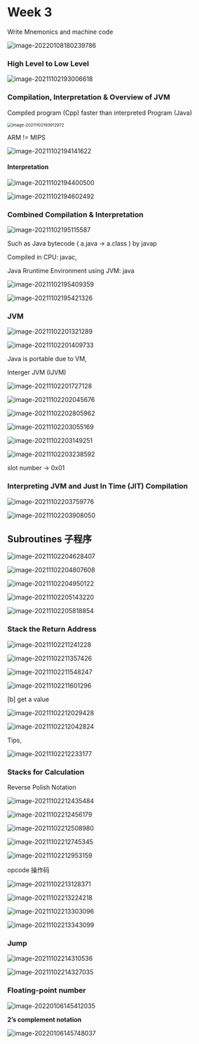 # Week 3

Write Mnemonics and machine code 

![image-20220108180239786](https://chqwer2.github.io/img/Typora/image-20220108180239786.png)



### High Level to Low Level

![image-20211102193006618](https://chqwer2.github.io/img/Typora/image-20211102193006618.png)

### Compilation, Interpretation & Overview of JVM

Compiled program (Cpp) faster than interpreted Program (Java)

<img src="https://chqwer2.github.io/img/Typora/image-20211102193912972.png" alt="image-20211102193912972" style="zoom:67%;" />

ARM != MIPS

![image-20211102194141622](https://chqwer2.github.io/img/Typora/image-20211102194141622.png)

#### Interpretation 

![image-20211102194400500](https://chqwer2.github.io/img/Typora/image-20211102194400500.png)

![image-20211102194602492](https://chqwer2.github.io/img/Typora/image-20211102194602492.png)

### Combined Compilation & Interpretation

![image-20211102195115587](https://chqwer2.github.io/img/Typora/image-20211102195115587.png)

Such as Java bytecode ( a.java -> a.class ) by javap

Compiled in CPU: javac, 

Java Rruntime Environment using JVM: java

![image-20211102195409359](https://chqwer2.github.io/img/Typora/image-20211102195409359.png)

![image-20211102195421326](https://chqwer2.github.io/img/Typora/image-20211102195421326.png)

### JVM

![image-20211102201321289](https://chqwer2.github.io/img/Typora/image-20211102201321289.png)

![image-20211102201409733](https://chqwer2.github.io/img/Typora/image-20211102201409733.png)

Java is portable due to VM, 

Interger JVM (IJVM)

![image-20211102201727128](https://chqwer2.github.io/img/Typora/image-20211102201727128.png)

![image-20211102202045676](https://chqwer2.github.io/img/Typora/image-20211102202045676.png)

![image-20211102202805962](https://chqwer2.github.io/img/Typora/image-20211102202805962.png)

![image-20211102203055169](https://chqwer2.github.io/img/Typora/image-20211102203055169.png)

![image-20211102203149251](https://chqwer2.github.io/img/Typora/image-20211102203149251.png)

![image-20211102203238592](https://chqwer2.github.io/img/Typora/image-20211102203238592.png)

slot number -> 0x01

### Interpreting JVM and Just In Time (JIT) Compilation

![image-20211102203759776](https://chqwer2.github.io/img/Typora/image-20211102203759776.png)

![image-20211102203908050](https://chqwer2.github.io/img/Typora/image-20211102203908050.png)

## Subroutines 子程序

![image-20211102204628407](https://chqwer2.github.io/img/Typora/image-20211102204628407.png)

![image-20211102204807608](https://chqwer2.github.io/img/Typora/image-20211102204807608.png)

![image-20211102204950122](https://chqwer2.github.io/img/Typora/image-20211102204950122.png)

![image-20211102205143220](https://chqwer2.github.io/img/Typora/image-20211102205143220.png)

![image-20211102205818854](https://chqwer2.github.io/img/Typora/image-20211102205818854.png)

### Stack the Return Address

![image-20211102211241228](https://chqwer2.github.io/img/Typora/image-20211102211241228.png)

![image-20211102211357426](https://chqwer2.github.io/img/Typora/image-20211102211357426.png)

![image-20211102211548247](https://chqwer2.github.io/img/Typora/image-20211102211548247.png)

![image-20211102211601296](https://chqwer2.github.io/img/Typora/image-20211102211601296.png)

[b] get a value

![image-20211102212029428](https://chqwer2.github.io/img/Typora/image-20211102212029428.png)

![image-20211102212042824](https://chqwer2.github.io/img/Typora/image-20211102212042824.png)

Tips,

![image-20211102212233177](https://chqwer2.github.io/img/Typora/image-20211102212233177.png)

### Stacks for Calculation

Reverse Polish Notation

![image-20211102212435484](https://chqwer2.github.io/img/Typora/image-20211102212435484.png)

![image-20211102212456179](https://chqwer2.github.io/img/Typora/image-20211102212456179.png)

![image-20211102212508980](https://chqwer2.github.io/img/Typora/image-20211102212508980.png)

![image-20211102212745345](https://chqwer2.github.io/img/Typora/image-20211102212745345.png)

![image-20211102212953159](https://chqwer2.github.io/img/Typora/image-20211102212953159.png)

opcode 操作码

![image-20211102213128371](https://chqwer2.github.io/img/Typora/image-20211102213128371.png)

![image-20211102213224218](https://chqwer2.github.io/img/Typora/image-20211102213224218.png)

![image-20211102213303096](https://chqwer2.github.io/img/Typora/image-20211102213303096.png)

![image-20211102213343099](https://chqwer2.github.io/img/Typora/image-20211102213343099.png)

### Jump

![image-20211102214310536](https://chqwer2.github.io/img/Typora/image-20211102214310536.png)

![image-20211102214327035](https://chqwer2.github.io/img/Typora/image-20211102214327035.png)





### Floating-point number

![image-20220106145412035](https://chqwer2.github.io/img/Typora/image-20220106145412035.png)

**2’s complement notation**

![image-20220106145748037](https://chqwer2.github.io/img/Typora/image-20220106145748037.png)

